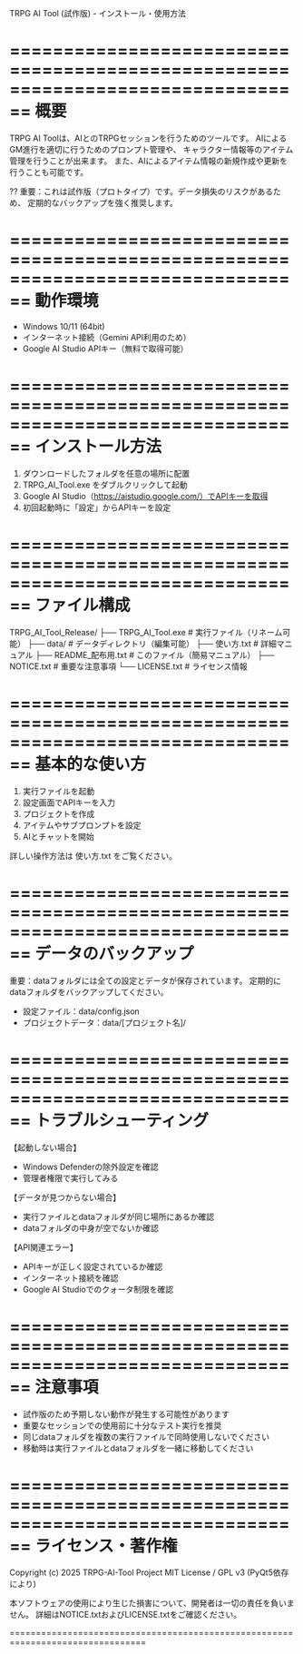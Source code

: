 TRPG AI Tool (試作版) - インストール・使用方法

================================================================================
概要
================================================================================

TRPG AI Toolは、AIとのTRPGセッションを行うためのツールです。
AIによるGM進行を適切に行うためのプロンプト管理や、
キャラクター情報等のアイテム管理を行うことが出来ます。
また、AIによるアイテム情報の新規作成や更新を行うことも可能です。

?? 重要：これは試作版（プロトタイプ）です。データ損失のリスクがあるため、
定期的なバックアップを強く推奨します。

================================================================================
動作環境
================================================================================

- Windows 10/11 (64bit)
- インターネット接続（Gemini API利用のため）
- Google AI Studio APIキー（無料で取得可能）

================================================================================
インストール方法
================================================================================

1. ダウンロードしたフォルダを任意の場所に配置
2. TRPG_AI_Tool.exe をダブルクリックして起動
3. Google AI Studio（https://aistudio.google.com/）でAPIキーを取得
4. 初回起動時に「設定」からAPIキーを設定

================================================================================
ファイル構成
================================================================================

TRPG_AI_Tool_Release/
├── TRPG_AI_Tool.exe     # 実行ファイル（リネーム可能）
├── data/                # データディレクトリ（編集可能）
├── 使い方.txt           # 詳細マニュアル
├── README_配布用.txt    # このファイル（簡易マニュアル）
├── NOTICE.txt           # 重要な注意事項
└── LICENSE.txt          # ライセンス情報

================================================================================
基本的な使い方
================================================================================

1. 実行ファイルを起動
2. 設定画面でAPIキーを入力
3. プロジェクトを作成
4. アイテムやサブプロンプトを設定
5. AIとチャットを開始

詳しい操作方法は 使い方.txt をご覧ください。

================================================================================
データのバックアップ
================================================================================

重要：dataフォルダには全ての設定とデータが保存されています。
定期的にdataフォルダをバックアップしてください。

- 設定ファイル：data/config.json
- プロジェクトデータ：data/[プロジェクト名]/

================================================================================
トラブルシューティング
================================================================================

【起動しない場合】
- Windows Defenderの除外設定を確認
- 管理者権限で実行してみる

【データが見つからない場合】
- 実行ファイルとdataフォルダが同じ場所にあるか確認
- dataフォルダの中身が空でないか確認

【API関連エラー】
- APIキーが正しく設定されているか確認
- インターネット接続を確認
- Google AI Studioでのクォータ制限を確認

================================================================================
注意事項
================================================================================

- 試作版のため予期しない動作が発生する可能性があります
- 重要なセッションでの使用前に十分なテスト実行を推奨
- 同じdataフォルダを複数の実行ファイルで同時使用しないでください
- 移動時は実行ファイルとdataフォルダを一緒に移動してください

================================================================================
ライセンス・著作権
================================================================================

Copyright (c) 2025 TRPG-AI-Tool Project
MIT License / GPL v3 (PyQt5依存により)

本ソフトウェアの使用により生じた損害について、開発者は一切の責任を負いません。
詳細はNOTICE.txtおよびLICENSE.txtをご確認ください。

================================================================================ 